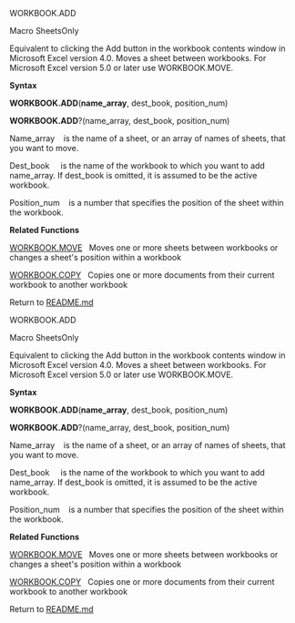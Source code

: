 WORKBOOK.ADD

Macro SheetsOnly

Equivalent to clicking the Add button in the workbook contents window in
Microsoft Excel version 4.0. Moves a sheet between workbooks. For
Microsoft Excel version 5.0 or later use WORKBOOK.MOVE.

**Syntax**

**WORKBOOK.ADD**(**name\_array**, dest\_book, position\_num)

**WORKBOOK.ADD**?(name\_array, dest\_book, position\_num)

Name\_array    is the name of a sheet, or an array of names of sheets,
that you want to move.

Dest\_book     is the name of the workbook to which you want to add
name\_array. If dest\_book is omitted, it is assumed to be the active
workbook.

Position\_num    is a number that specifies the position of the sheet
within the workbook.

**Related Functions**

[WORKBOOK.MOVE](WORKBOOK.MOVE.md)   Moves one or more sheets between workbooks or changes a
sheet's position within a workbook

[WORKBOOK.COPY](WORKBOOK.COPY.md)   Copies one or more documents from their current workbook
to another workbook



Return to [README.md](README.md)

WORKBOOK.ADD

Macro SheetsOnly

Equivalent to clicking the Add button in the workbook contents window in
Microsoft Excel version 4.0. Moves a sheet between workbooks. For
Microsoft Excel version 5.0 or later use WORKBOOK.MOVE.

**Syntax**

**WORKBOOK.ADD**(**name\_array**, dest\_book, position\_num)

**WORKBOOK.ADD**?(name\_array, dest\_book, position\_num)

Name\_array    is the name of a sheet, or an array of names of sheets,
that you want to move.

Dest\_book     is the name of the workbook to which you want to add
name\_array. If dest\_book is omitted, it is assumed to be the active
workbook.

Position\_num    is a number that specifies the position of the sheet
within the workbook.

**Related Functions**

[WORKBOOK.MOVE](WORKBOOK.MOVE.md)   Moves one or more sheets between workbooks or changes a
sheet's position within a workbook

[WORKBOOK.COPY](WORKBOOK.COPY.md)   Copies one or more documents from their current workbook
to another workbook



Return to [README.md](README.md)

